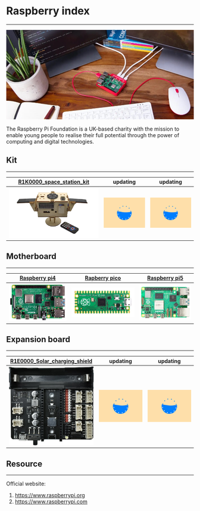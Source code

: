 # Raspberry index    
-----------------
<img src="../../_static/raspberry/raspberry_index/img/1img.jpg" style="zoom:100%">      

The Raspberry Pi Foundation is a UK-based charity with the mission to enable young people to realise their full potential through the power of computing and digital technologies.             

## Kit    
------
| <a href="https://docs.mosiwi.com/projects/r1k0000/en/latest/" target="_blank">R1K0000_space_station_kit</a> | updating | updating |
| :--: | :--: | :--: |
| ![Img](../../_static/raspberry/R1K0000/1img.png) | ![Img](../../_static/web_logo/updating.gif) | ![Img](../../_static/web_logo/updating.gif) |

## Motherboard    
--------------
| [Raspberry pi4](../R1D0000_raspberry_pi4/R1D0000_raspberry_pi4.md) | [Rapberry pico](../R1D0001_raspberry_pico/R1D0001_raspberry_pico.md) | [Raspberry pi5](../R1D0002_raspberry_pi5/R1D0002_raspberry_pi5.md) |
| :--: | :--: | :--: |
| ![img](../../_static/raspberry/R1D0000/img/1img.jpg) | ![img](../../_static/raspberry/R1D0001/img/1img.jpg) | ![Img](../../_static/raspberry/R1D0002/img/5img.jpg) |


## Expansion board          
------------------
| [R1E0000_Solar_charging_shield](../R1E0000_solar_charging_shield_for_pico/R1E0000_solar_charging_shield_for_pico.md) | updating | updating |
| :--: | :--: | :--: |
| ![Img](../../_static/raspberry/R1E0000/img/3img.jpg) | ![Img](../../_static/web_logo/updating.gif) | ![Img](../../_static/web_logo/updating.gif) |

## Resource    
-----------
Official website: 
1. <https://www.raspberrypi.org>  
2. <https://www.raspberrypi.com>  

